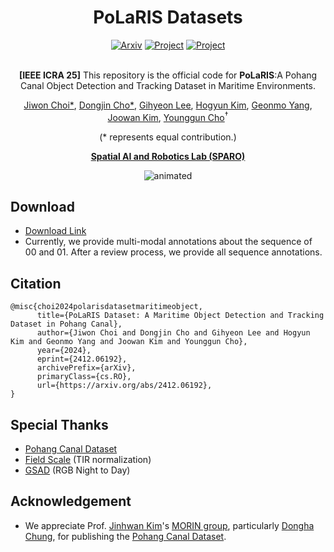 <div align="center">
  <h1>PoLaRIS Datasets</h1>
  <a href="https://arxiv.org/abs/2412.06192"><img src="https://img.shields.io/badge/arXiv-2412.06192-b31b1b.svg?style=flat-square" alt="Arxiv" /></a>
  <a href="[https://sites.google.com/view/polaris-dataset](https://sparolab.github.io/research/polaris/index.html)"><img src="https://github.com/sparolab/Joint_ID/blob/main/fig/badges/badge-website.svg" alt="Project" /></a>
  <a href="https://docs.google.com/forms/d/e/1FAIpQLSeXqji_9KVj6SEk3lYVewzi_krMeQNNen2r2E9ZCAwKhPfNwQ/viewform"><img src="https://img.shields.io/badge/Download-Link-limegreen" alt="Project" /></a>
  <br />
  <br />
  
**[IEEE ICRA 25]** This repository is the official code for **PoLaRIS**:A Pohang Canal Object Detection and Tracking Dataset in Maritime Environments.

  <a href="https://scholar.google.com/citations?user=wL8VdUMAAAAJ&hl=ko" target="_blank">Jiwon Choi*</a><sup></sup>,
  <a href="https://scholar.google.com/citations?user=dE64iRYAAAAJ&hl=ko" target="_blank">Dongjin Cho*</a><sup></sup>,
  <a href="https://scholar.google.com/citations?user=iKsImcYAAAAJ&hl=ko" target="_blank">Gihyeon Lee</a><sup></sup>,
  <a href="https://scholar.google.com/citations?user=t5UEbooAAAAJ&hl=ko" target="_blank">Hogyun Kim</a><sup></sup>,
  <a href="https://scholar.google.com/citations?user=kiBTkqMAAAAJ&hl=ko" target="_blank">Geonmo Yang</a><sup></sup>,
  <a href="https://scholar.google.com/citations?user=87nuF54AAAAJ&hl=ko" target="_blank">Joowan Kim</a><sup></sup>,
  <a href="https://scholar.google.com/citations?user=W5MOKWIAAAAJ&hl=ko" target="_blank">Younggun Cho</a><sup>†</sup>

(* represents equal contribution.)

**[Spatial AI and Robotics Lab (SPARO)](https://sites.google.com/view/sparo/%ED%99%88?authuser=0&pli=1)**

  <p align="center">
    <img src="polaris.gif" alt="animated" />
  </p>
  
</div>

## Download
* [Download Link](https://docs.google.com/forms/d/e/1FAIpQLSeXqji_9KVj6SEk3lYVewzi_krMeQNNen2r2E9ZCAwKhPfNwQ/viewform)
* Currently, we provide multi-modal annotations about the sequence of 00 and 01. After a review process, we provide all sequence annotations. 

## Citation
```
@misc{choi2024polarisdatasetmaritimeobject,
      title={PoLaRIS Dataset: A Maritime Object Detection and Tracking Dataset in Pohang Canal}, 
      author={Jiwon Choi and Dongjin Cho and Gihyeon Lee and Hogyun Kim and Geonmo Yang and Joowan Kim and Younggun Cho},
      year={2024},
      eprint={2412.06192},
      archivePrefix={arXiv},
      primaryClass={cs.RO},
      url={https://arxiv.org/abs/2412.06192}, 
}
```

## Special Thanks
* [Pohang Canal Dataset](https://github.com/dhchung/pohang_canal_dataset)
* [Field Scale](https://github.com/HyeonJaeGil/fieldscale) (TIR normalization)
* [GSAD](https://github.com/jinnh/GSAD) (RGB Night to Day)

## Acknowledgement
* We appreciate Prof. [Jinhwan Kim](http://morin.kaist.ac.kr/members.html)'s [MORIN group](http://morin.kaist.ac.kr/home.html), particularly [Dongha Chung](https://scholar.google.com/citations?user=bqcPhkUAAAAJ&hl=ko&oi=ao), for publishing the [Pohang Canal Dataset](https://sites.google.com/view/pohang-canal-dataset/home?authuser=0).

